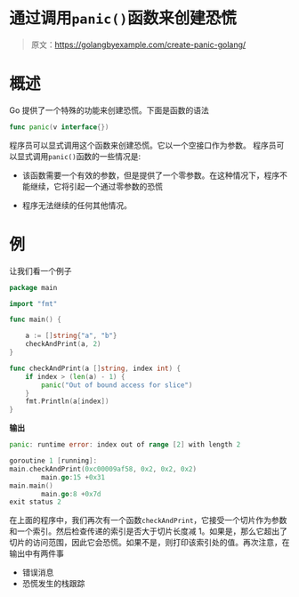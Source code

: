 # 通过调用`panic()`函数来创建恐慌

> 原文：<https://golangbyexample.com/create-panic-golang/>

# **概述**

Go 提供了一个特殊的功能来创建恐慌。下面是函数的语法

```go
func panic(v interface{})
```

程序员可以显式调用这个函数来创建恐慌。它以一个空接口作为参数。
程序员可以显式调用`panic()`函数的一些情况是:

*   该函数需要一个有效的参数，但是提供了一个零参数。在这种情况下，程序不能继续，它将引起一个通过零参数的恐慌

*   程序无法继续的任何其他情况。

# 例

让我们看一个例子

```go
package main

import "fmt"

func main() {

	a := []string{"a", "b"}
	checkAndPrint(a, 2)
}

func checkAndPrint(a []string, index int) {
	if index > (len(a) - 1) {
		panic("Out of bound access for slice")
	}
	fmt.Println(a[index])
}
```

**输出**

```go
panic: runtime error: index out of range [2] with length 2

goroutine 1 [running]:
main.checkAndPrint(0xc00009af58, 0x2, 0x2, 0x2)
        main.go:15 +0x31
main.main()
        main.go:8 +0x7d
exit status 2
```

在上面的程序中，我们再次有一个函数`checkAndPrint`，它接受一个切片作为参数和一个索引。然后检查传递的索引是否大于切片长度减 1。如果是，那么它超出了切片的访问范围，因此它会恐慌。如果不是，则打印该索引处的值。再次注意，在输出中有两件事

*   错误消息
*   恐慌发生的栈跟踪
